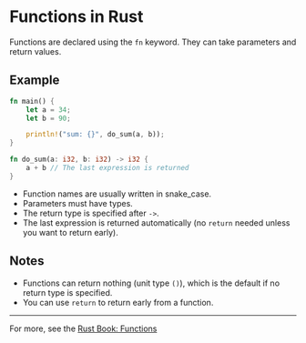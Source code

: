 # Functions in Rust

Functions are declared using the `fn` keyword. They can take parameters and return values.

## Example

```rust
fn main() {
    let a = 34;
    let b = 90;

    println!("sum: {}", do_sum(a, b));
}

fn do_sum(a: i32, b: i32) -> i32 {
    a + b // The last expression is returned
}
```

- Function names are usually written in snake_case.
- Parameters must have types.
- The return type is specified after `->`.
- The last expression is returned automatically (no `return` needed unless you want to return early).

## Notes
- Functions can return nothing (unit type `()`), which is the default if no return type is specified.
- You can use `return` to return early from a function.

---

For more, see the [Rust Book: Functions](https://doc.rust-lang.org/book/ch03-03-how-functions-work.html)